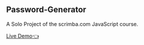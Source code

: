 ## Password-Generator
A Solo Project of the scrimba.com JavaScript course.

<a href="https://vusisiya.github.io/Password-Generator/">Live Demo👈</a>

